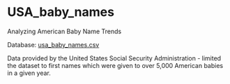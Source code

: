 # USA_baby_names
Analyzing American Baby Name Trends

Database: [usa_baby_names.csv](https://github.com/SylwiaBlinow/USA_baby_names/files/15011411/usa_baby_names.csv)

Data provided by the United States Social Security Administration - limited the dataset to first names which were given to over 5,000 American babies in a given year.
